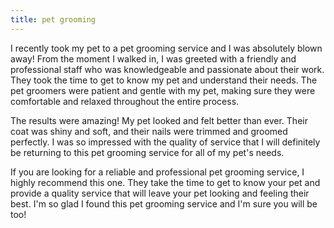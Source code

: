 ```yaml
---
title: pet grooming
---
```


I recently took my pet to a pet grooming service and I was absolutely blown away! From the moment I walked in, I was greeted with a friendly and professional staff who was knowledgeable and passionate about their work. They took the time to get to know my pet and understand their needs. The pet groomers were patient and gentle with my pet, making sure they were comfortable and relaxed throughout the entire process.

The results were amazing! My pet looked and felt better than ever. Their coat was shiny and soft, and their nails were trimmed and groomed perfectly. I was so impressed with the quality of service that I will definitely be returning to this pet grooming service for all of my pet's needs.

If you are looking for a reliable and professional pet grooming service, I highly recommend this one. They take the time to get to know your pet and provide a quality service that will leave your pet looking and feeling their best. I'm so glad I found this pet grooming service and I'm sure you will be too!